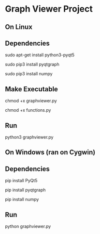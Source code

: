 Graph Viewer Project
===============================


On Linux
-------

Dependencies
---------------

sudo apt-get install python3-pyqt5

sudo pip3 install pyqtgraph

sudo pip3 install numpy

Make Executable
---------------

chmod +x graphviewer.py

chmod +x functions.py

Run
---------------

python3 graphviewer.py



On Windows (ran on Cygwin)
-------

Dependencies
---------------

pip install PyQt5

pip install pyqtgraph

pip install numpy

Run
---------------

python graphviewer.py